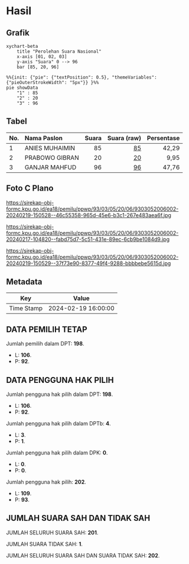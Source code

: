 # Hasil

## Grafik

```mermaid
xychart-beta
    title "Perolehan Suara Nasional"
    x-axis [01, 02, 03]
    y-axis "Suara" 0 --> 96
    bar [85, 20, 96]
```

```mermaid
%%{init: {"pie": {"textPosition": 0.5}, "themeVariables": {"pieOuterStrokeWidth": "5px"}} }%%
pie showData
    "1" : 85
    "2" : 20
    "3" : 96
```

## Tabel

| No. | Nama Paslon    | Suara | Suara (raw) | Persentase |
|:--- |:-------------- | -----:| -----------:| ----------:|
| 1   | ANIES MUHAIMIN | 85    | [85][p-1]   | 42,29      |
| 2   | PRABOWO GIBRAN | 20    | [20][p-2]   | 9,95       |
| 3   | GANJAR MAHFUD  | 96    | [96][p-3]   | 47,76      |


[p-1]: https://github.com/gigit-pemilu/pemilu-2024/blob/main/pilpres/hitung-suara/sub/93-papua-selatan/sub/03-mappi/sub/05-haju/sub/2006-kasima/sub/002-tps/sub/paslon-1.txt
[p-2]: https://github.com/gigit-pemilu/pemilu-2024/blob/main/pilpres/hitung-suara/sub/93-papua-selatan/sub/03-mappi/sub/05-haju/sub/2006-kasima/sub/002-tps/sub/paslon-2.txt
[p-3]: https://github.com/gigit-pemilu/pemilu-2024/blob/main/pilpres/hitung-suara/sub/93-papua-selatan/sub/03-mappi/sub/05-haju/sub/2006-kasima/sub/002-tps/sub/paslon-3.txt

## Foto C Plano

https://sirekap-obj-formc.kpu.go.id/ea18/pemilu/ppwp/93/03/05/20/06/9303052006002-20240219-150528--46c55358-965d-45e6-b3c1-267e483aea6f.jpg

https://sirekap-obj-formc.kpu.go.id/ea18/pemilu/ppwp/93/03/05/20/06/9303052006002-20240217-104820--fabd75d7-5c51-431e-89ec-6cb9be1084d9.jpg

https://sirekap-obj-formc.kpu.go.id/ea18/pemilu/ppwp/93/03/05/20/06/9303052006002-20240219-150529--37f73e90-8377-49f4-9288-bbbbebe5615d.jpg


## Metadata

| Key        | Value               |
| ---------- | ------------------- |
| Time Stamp | 2024-02-19 16:00:00 |


## DATA PEMILIH TETAP

Jumlah pemilih dalam DPT: **198**.
 * L: **106**.
 * P: **92**.

## DATA PENGGUNA HAK PILIH

Jumlah pengguna hak pilih dalam DPT: **198**.
 * L: **106**.
 * P: **92**.

Jumlah pengguna hak pilih dalam DPTb: **4**.
 * L: **3**.
 * P: **1**.

Jumlah pengguna hak pilih dalam DPK: **0**.
 * L: **0**.
 * P: **0**.

Jumlah pengguna hak pilih: **202**.
 * L: **109**.
 * P: **93**.

## JUMLAH SUARA SAH DAN TIDAK SAH

JUMLAH SELURUH SUARA SAH: **201**.

JUMLAH SUARA TIDAK SAH: **1**.

JUMLAH SELURUH SUARA SAH DAN SUARA TIDAK SAH: **202**.


